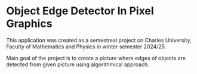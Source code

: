 # Object Edge Detector In Pixel Graphics

This application was created as a semestreal project on Charles University, Faculty of Mathematics and Physics in winter semester 2024/25.

Main goal of the project is to create a picture where edges of objects are detected from given picture using algorithmical approach.

